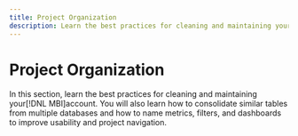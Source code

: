 ```yaml
---
title: Project Organization
description: Learn the best practices for cleaning and maintaining your[!DNL MBI]account.
---
```


# Project Organization

In this section, learn the best practices for cleaning and maintaining your[!DNL MBI]account. You will also learn how to consolidate similar tables from multiple databases and how to name metrics, filters, and dashboards to improve usability and project navigation.
